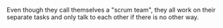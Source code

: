 Even though they call themselves a "scrum team", they all work on their separate tasks and only talk to each other if there is no other way.

